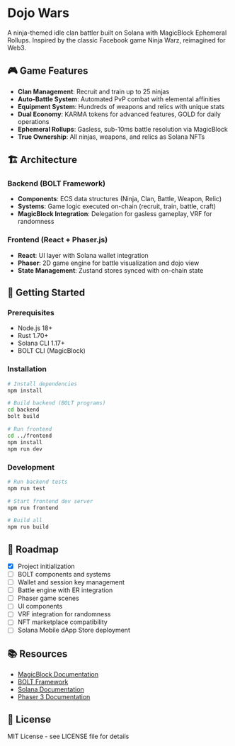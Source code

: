 # Dojo Wars

A ninja-themed idle clan battler built on Solana with MagicBlock Ephemeral Rollups. Inspired by the classic Facebook game Ninja Warz, reimagined for Web3.

## 🎮 Game Features

- **Clan Management**: Recruit and train up to 25 ninjas
- **Auto-Battle System**: Automated PvP combat with elemental affinities
- **Equipment System**: Hundreds of weapons and relics with unique stats
- **Dual Economy**: KARMA tokens for advanced features, GOLD for daily operations
- **Ephemeral Rollups**: Gasless, sub-10ms battle resolution via MagicBlock
- **True Ownership**: All ninjas, weapons, and relics as Solana NFTs

## 🏗️ Architecture

### Backend (BOLT Framework)
- **Components**: ECS data structures (Ninja, Clan, Battle, Weapon, Relic)
- **Systems**: Game logic executed on-chain (recruit, train, battle, craft)
- **MagicBlock Integration**: Delegation for gasless gameplay, VRF for randomness

### Frontend (React + Phaser.js)
- **React**: UI layer with Solana wallet integration
- **Phaser**: 2D game engine for battle visualization and dojo view
- **State Management**: Zustand stores synced with on-chain state

## 🚀 Getting Started

### Prerequisites
- Node.js 18+
- Rust 1.70+
- Solana CLI 1.17+
- BOLT CLI (MagicBlock)

### Installation

```bash
# Install dependencies
npm install

# Build backend (BOLT programs)
cd backend
bolt build

# Run frontend
cd ../frontend
npm install
npm run dev
```

### Development

```bash
# Run backend tests
npm run test

# Start frontend dev server
npm run frontend

# Build all
npm run build
```

## 🎯 Roadmap

- [x] Project initialization
- [ ] BOLT components and systems
- [ ] Wallet and session key management
- [ ] Battle engine with ER integration
- [ ] Phaser game scenes
- [ ] UI components
- [ ] VRF integration for randomness
- [ ] NFT marketplace compatibility
- [ ] Solana Mobile dApp Store deployment

## 📚 Resources

- [MagicBlock Documentation](https://docs.magicblock.gg/)
- [BOLT Framework](https://github.com/magicblock-labs/bolt)
- [Solana Documentation](https://docs.solana.com/)
- [Phaser 3 Documentation](https://photonstorm.github.io/phaser3-docs/)

## 📄 License

MIT License - see LICENSE file for details

